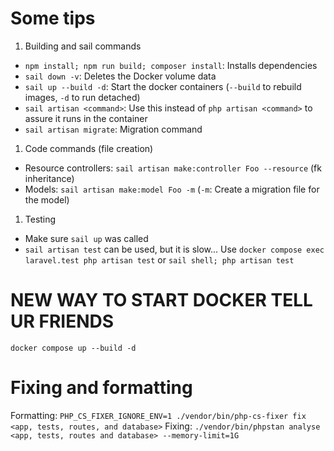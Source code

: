 # Some tips

1. Building and sail commands

- `npm install; npm run build; composer install`: Installs dependencies
- `sail down -v`: Deletes the Docker volume data
- `sail up --build -d`: Start the docker containers (`--build` to rebuild images, `-d` to run detached)
- `sail artisan <command>`: Use this instead of `php artisan <command>` to assure it runs in the container
- `sail artisan migrate`: Migration command

1. Code commands (file creation)

- Resource controllers: `sail artisan make:controller Foo --resource` (fk inheritance)
- Models: `sail artisan make:model Foo -m` (`-m`: Create a migration file for the model)

1. Testing

- Make sure `sail up` was called
- `sail artisan test` can be used, but it is slow... Use `docker compose exec laravel.test php artisan test` or `sail shell; php artisan test`

# NEW WAY TO START DOCKER TELL UR FRIENDS

`docker compose up --build -d`

# Fixing and formatting
Formatting: `PHP_CS_FIXER_IGNORE_ENV=1 ./vendor/bin/php-cs-fixer fix <app, tests, routes, and database>`
Fixing: `./vendor/bin/phpstan analyse <app, tests, routes and database> --memory-limit=1G`

